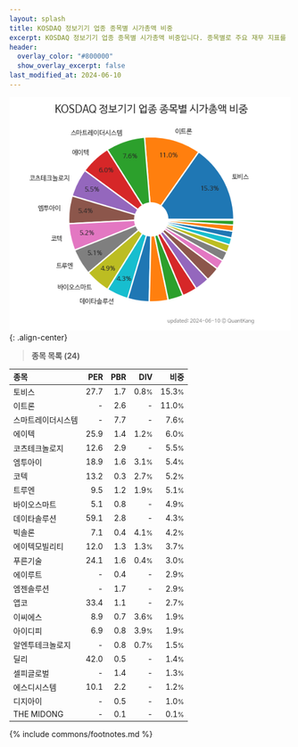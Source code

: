 ```yaml
---
layout: splash
title: KOSDAQ 정보기기 업종 종목별 시가총액 비중
excerpt: KOSDAQ 정보기기 업종 종목별 시가총액 비중입니다. 종목별로 주요 재무 지표를 함께 표시합니다.
header:
  overlay_color: "#800000"
  show_overlay_excerpt: false
last_modified_at: 2024-06-10
---
```



![KOSDAQ 정보기기 업종 종목별 시가총액 비중](/stats/sector/images/kosdaq_업종_정보기기_종목.png){: .align-center}


> **종목 목록 (24)**<a id="list"></a>

| **종목** | **PER** | **PBR** | **DIV** | **비중** |
| :------- | ------: | ------: | ------: | -------: |
| 토비스 | 27.7 | 1.7 | 0.8<small>%</small> | 15.3<small>%</small> |
| 이트론 | - | 2.6 | - | 11.0<small>%</small> |
| 스마트레이더시스템 | - | 7.7 | - | 7.6<small>%</small> |
| 에이텍 | 25.9 | 1.4 | 1.2<small>%</small> | 6.0<small>%</small> |
| 코츠테크놀로지 | 12.6 | 2.9 | - | 5.5<small>%</small> |
| 엠투아이 | 18.9 | 1.6 | 3.1<small>%</small> | 5.4<small>%</small> |
| 코텍 | 13.2 | 0.3 | 2.7<small>%</small> | 5.2<small>%</small> |
| 트루엔 | 9.5 | 1.2 | 1.9<small>%</small> | 5.1<small>%</small> |
| 바이오스마트 | 5.1 | 0.8 | - | 4.9<small>%</small> |
| 데이타솔루션 | 59.1 | 2.8 | - | 4.3<small>%</small> |
| 빅솔론 | 7.1 | 0.4 | 4.1<small>%</small> | 4.2<small>%</small> |
| 에이텍모빌리티 | 12.0 | 1.3 | 1.3<small>%</small> | 3.7<small>%</small> |
| 푸른기술 | 24.1 | 1.6 | 0.4<small>%</small> | 3.0<small>%</small> |
| 에이루트 | - | 0.4 | - | 2.9<small>%</small> |
| 엠젠솔루션 | - | 1.7 | - | 2.9<small>%</small> |
| 앱코 | 33.4 | 1.1 | - | 2.7<small>%</small> |
| 이씨에스 | 8.9 | 0.7 | 3.6<small>%</small> | 1.9<small>%</small> |
| 아이디피 | 6.9 | 0.8 | 3.9<small>%</small> | 1.9<small>%</small> |
| 알엔투테크놀로지 | - | 0.8 | 0.7<small>%</small> | 1.5<small>%</small> |
| 딜리 | 42.0 | 0.5 | - | 1.4<small>%</small> |
| 셀피글로벌 | - | 1.4 | - | 1.3<small>%</small> |
| 에스디시스템 | 10.1 | 2.2 | - | 1.2<small>%</small> |
| 디지아이 | - | 0.5 | - | 1.0<small>%</small> |
| THE MIDONG | - | 0.1 | - | 0.1<small>%</small> |

{% include commons/footnotes.md %}